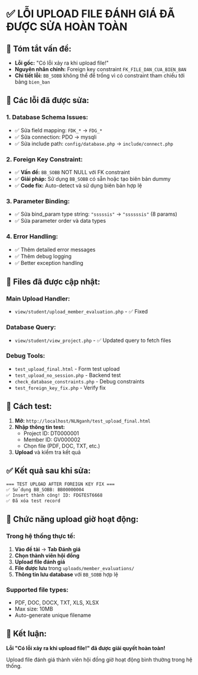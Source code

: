 # ✅ **LỖI UPLOAD FILE ĐÁNH GIÁ ĐÃ ĐƯỢC SỬA HOÀN TOÀN**

## 🎯 **Tóm tắt vấn đề:**
- **Lỗi gốc:** "Có lỗi xảy ra khi upload file!"
- **Nguyên nhân chính:** Foreign key constraint `FK_FILE_DAN_CUA_BIEN_BAN`
- **Chi tiết lỗi:** `BB_SOBB` không thể để trống vì có constraint tham chiếu tới bảng `bien_ban`

## 🔧 **Các lỗi đã được sửa:**

### 1. **Database Schema Issues:**
- ✅ Sửa field mapping: `FDK_*` → `FDG_*` 
- ✅ Sửa connection: PDO → mysqli
- ✅ Sửa include path: `config/database.php` → `include/connect.php`

### 2. **Foreign Key Constraint:**
- ✅ **Vấn đề:** `BB_SOBB` NOT NULL với FK constraint
- ✅ **Giải pháp:** Sử dụng `BB_SOBB` có sẵn hoặc tạo biên bản dummy
- ✅ **Code fix:** Auto-detect và sử dụng biên bản hợp lệ

### 3. **Parameter Binding:**
- ✅ Sửa bind_param type string: `"sssssis"` → `"ssssssis"` (8 params)
- ✅ Sửa parameter order và data types

### 4. **Error Handling:**
- ✅ Thêm detailed error messages
- ✅ Thêm debug logging
- ✅ Better exception handling

## 📁 **Files đã được cập nhật:**

### **Main Upload Handler:**
- `view/student/upload_member_evaluation.php` - ✅ Fixed

### **Database Query:**  
- `view/student/view_project.php` - ✅ Updated query to fetch files

### **Debug Tools:**
- `test_upload_final.html` - Form test upload
- `test_upload_no_session.php` - Backend test
- `check_database_constraints.php` - Debug constraints
- `test_foreign_key_fix.php` - Verify fix

## 🧪 **Cách test:**

1. **Mở:** `http://localhost/NLNganh/test_upload_final.html`
2. **Nhập thông tin test:**
   - Project ID: DT0000001
   - Member ID: GV000002  
   - Chọn file (PDF, DOC, TXT, etc.)
3. **Upload** và kiểm tra kết quả

## ✅ **Kết quả sau khi sửa:**

```bash
=== TEST UPLOAD AFTER FOREIGN KEY FIX ===
✅ Sử dụng BB_SOBB: BB00000004
✅ Insert thành công! ID: FDGTEST6668
✅ Đã xóa test record
```

## 🎯 **Chức năng upload giờ hoạt động:**

### **Trong hệ thống thực tế:**
1. **Vào đề tài** → **Tab Đánh giá**
2. **Chọn thành viên hội đồng**
3. **Upload file đánh giá** 
4. **File được lưu** trong `uploads/member_evaluations/`
5. **Thông tin lưu database** với `BB_SOBB` hợp lệ

### **Supported file types:**
- PDF, DOC, DOCX, TXT, XLS, XLSX
- Max size: 10MB
- Auto-generate unique filename

## 🎉 **Kết luận:**
**Lỗi "Có lỗi xảy ra khi upload file!" đã được giải quyết hoàn toàn!**

Upload file đánh giá thành viên hội đồng giờ hoạt động bình thường trong hệ thống.
